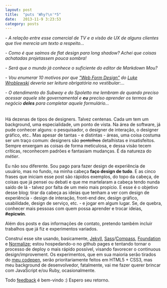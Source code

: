 ```yaml
---
layout: post
title:  "puts 'Why?\n'*5"
date:   2013-11-9 3:23:53
category: posts
---
```


\- *A relação entre esse comercial de TV e a visão de UX de alguns clientes que tive merecia um texto a respeito...*

\- *Como é que saímos de flat design para long shadow? Achei que coisas achatadas projetassem pouca sombra!*

\- *Será que o mundo já conhece o suficiente do editor de Markdown Mou?*

\- *Vou enumerar 10 motivos por que ["Web Form Design"](http://www.lukew.com/resources/web_form_design.asp) do [Luke Wroblewski](http://www.lukew.com/) deveria ser leitura obrigatória no vestibular:...*

\- <em>O atendimento do Subway e do Spoletto me lembram de quando preciso acessar aquele site governamental e <b>eu</b> preciso aprender os termos de negócio **deles** para completar aquele formulário...</em>
<br><br><br>
Há dezenas de tipos de designers. Talvez centenas. Cada um tem um background, uma 
especialidade, um ponto de vista. Na área de software, já pude conhecer alguns: o pesquisador, o designer de interação, o designer gráfico, etc.. Mas apesar de tantas - e distintas - áreas, uma coisa costuma ser um traço comum: designers são <del>pentelhos</del> detalhistas e insatisfeitos. Sempre enxergam as coisas de forma meticulosa, e dessa visão tecem críticas, reconhecem padrões e fantasiam mudanças. É da natureza do *métier*.

Eu não sou diferente. Sou pago para fazer design de experiência de usuário, mas no fundo, na minha cabeça **faço design de tudo**. E as cinco frases que iniciam esse post são rápidos exemplos, do topo da cabeça, de coisas que já pensei ou debati e que me martelaram a cabeça tendo nunda saído de lá - talvez por falta de um meio mais propício. E esse é o objetivo desse blog: tirar da cabeça as ideias que tenham a ver com design de experiência - design de interação, front-end dev, design gráfico, usabilidade, design de serviço, etc. -  e jogar em algum lugar. Se, de quebra, conhecer mais pessoas com quem possa aprender e trocar ideias, **#epicwin**. 

Além dos posts e das informações de contato, pretendo também incluir trabalhos que já fiz e experimentos variados.

Construí esse site usando, basicamente, [Jekyll](http://jekyllrb.com/), [Sass](http://sass-lang.com/)/[Compass](http://compass-style.org/), [Foundation](http://foundation.zurb.com/) e [Normalize](http://necolas.github.io/normalize.css/); estou hospedando-o no github pages e tentando tornar o processo de deploy o mais rápido possível, visando favorecer o continuous design/improvement. Os experimentos, que em sua maioria serão tirados do [meu codepen](http://codepen.io/albogabriel/), serão prioritariamente feitos em HTML5 + CSS3, mas meu background de desenvolvedor, fatalmente, vai me fazer querer brincar com JavaScript e/ou Ruby, ocasionalmente.

Todo [feedback](https://mail.google.com/mail?view=cm&tf=0&to=gabriel@albo.com.br) é bem-vindo :) Espero seu retorno. 